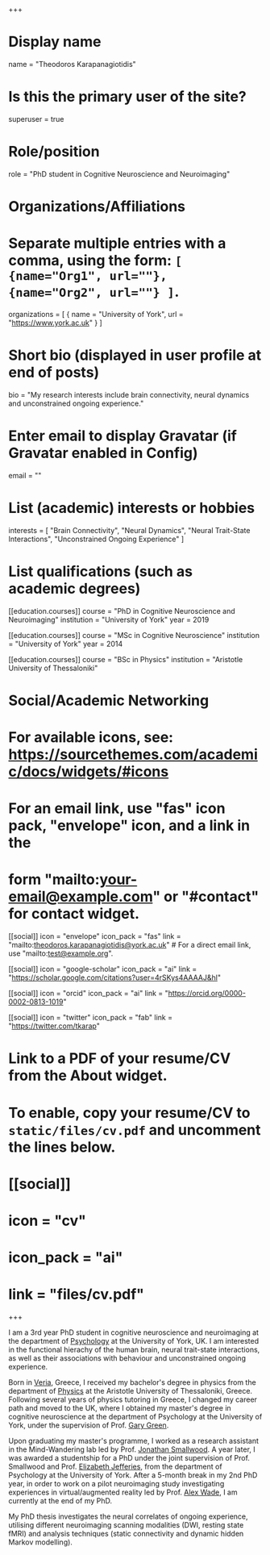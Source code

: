 +++
# Display name
name = "Theodoros Karapanagiotidis"

# Is this the primary user of the site?
superuser = true

# Role/position
role = "PhD student in Cognitive Neuroscience and Neuroimaging"

# Organizations/Affiliations
#   Separate multiple entries with a comma, using the form: `[ {name="Org1", url=""}, {name="Org2", url=""} ]`.
organizations = [ { name = "University of York", url = "https://www.york.ac.uk" } ]

# Short bio (displayed in user profile at end of posts)
bio = "My research interests include brain connectivity, neural dynamics and unconstrained ongoing experience."

# Enter email to display Gravatar (if Gravatar enabled in Config)
email = ""

# List (academic) interests or hobbies
interests = [
  "Brain Connectivity",
  "Neural Dynamics",
  "Neural Trait-State Interactions",
  "Unconstrained Ongoing Experience"
]

# List qualifications (such as academic degrees)
[[education.courses]]
  course = "PhD in Cognitive Neuroscience and Neuroimaging"
  institution = "University of York"
  year = 2019

[[education.courses]]
  course = "MSc in Cognitive Neuroscience"
  institution = "University of York"
  year = 2014

[[education.courses]]
  course = "BSc in Physics"
  institution = "Aristotle University of Thessaloniki"

# Social/Academic Networking
# For available icons, see: https://sourcethemes.com/academic/docs/widgets/#icons
#   For an email link, use "fas" icon pack, "envelope" icon, and a link in the
#   form "mailto:your-email@example.com" or "#contact" for contact widget.

[[social]]
  icon = "envelope"
  icon_pack = "fas"
  link = "mailto:theodoros.karapanagiotidis@york.ac.uk"  # For a direct email link, use "mailto:test@example.org".

[[social]]
  icon = "google-scholar"
  icon_pack = "ai"
  link = "https://scholar.google.com/citations?user=4rSKys4AAAAJ&hl"

[[social]]
  icon = "orcid"
  icon_pack = "ai"
  link = "https://orcid.org/0000-0002-0813-1019"
  
[[social]]
  icon = "twitter"
  icon_pack = "fab"
  link = "https://twitter.com/tkarap"

# Link to a PDF of your resume/CV from the About widget.
# To enable, copy your resume/CV to `static/files/cv.pdf` and uncomment the lines below.
# [[social]]
#   icon = "cv"
#   icon_pack = "ai"
#   link = "files/cv.pdf"

+++

I am a 3rd year PhD student in cognitive neuroscience and neuroimaging at the department of [Psychology](https://www.york.ac.uk/psychology/) at the University of York, UK. I am interested in the functional hierachy of the human brain, neural trait-state interactions, as well as their associations with behaviour and unconstrained ongoing experience.

Born in [Veria](https://en.wikipedia.org/wiki/Veria), Greece, I received my bachelor's degree in physics from the department of [Physics](https://www.physics.auth.gr/en) at the Aristotle University of Thessaloniki, Greece. Following several years of physics tutoring in Greece, I changed my career path and moved to the UK, where I obtained my master's degree in cognitive neuroscience at the department of Psychology at the University of York, under the supervision of Prof. [Gary Green](https://www.york.ac.uk/psychology/staff/emeritusfaculty/ggrg1/).

Upon graduating my master's programme, I worked as a research assistant in the Mind-Wandering lab led by Prof. [Jonathan Smallwood](https://www.york.ac.uk/psychology/staff/academicstaff/jonathan_smallwood/). A year later, I was awarded a studentship for a PhD under the joint supervision of Prof. Smallwood and Prof. [Elizabeth Jefferies](https://www.york.ac.uk/psychology/staff/academicstaff/ej514/), from the department of Psychology at the University of York. After a 5-month break in my 2nd PhD year, in order to work on a pilot neuroimaging study investigating experiences in virtual/augmented reality led by Prof. [Alex Wade](https://www.york.ac.uk/psychology/staff/academicstaff/alex-wade/), I am currently at the end of my PhD.

My PhD thesis investigates the neural correlates of ongoing experience, utilising different neuroimaging scanning modalities (DWI, resting state fMRI) and analysis techniques (static connectivity and dynamic hidden Markov modelling).
